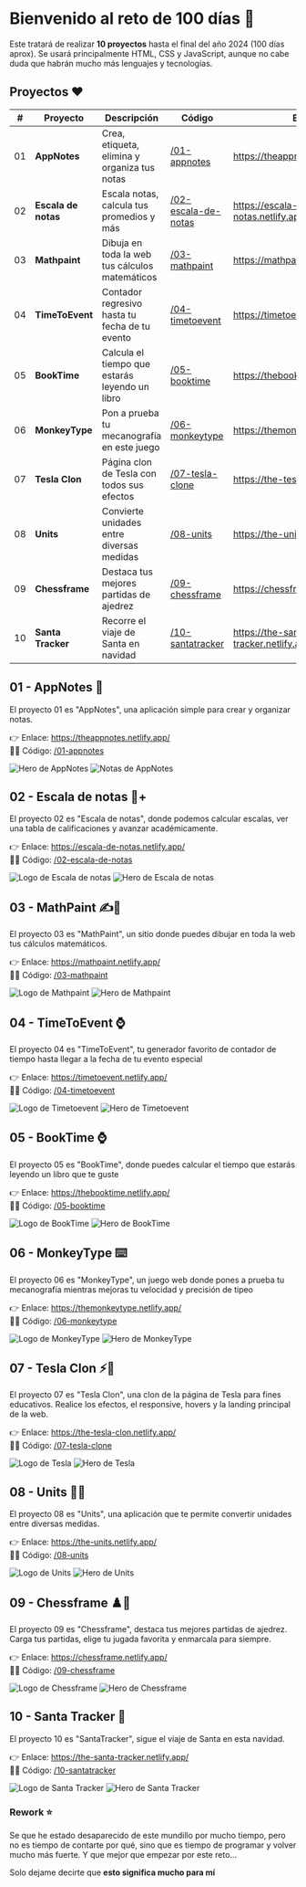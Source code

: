 # Bienvenido al reto de 100 días 🎯

Este tratará de realizar **10 proyectos** hasta el final del año 2024 (100 días aprox). Se usará principalmente HTML, CSS y JavaScript, aunque no cabe duda que habrán mucho más lenguajes y
tecnologías.

## Proyectos ❤️

| #   | Proyecto            | Descripción                                    | Código                                                                                        | Enlace                               |
| --- | ------------------- | ---------------------------------------------- | --------------------------------------------------------------------------------------------- | ------------------------------------ |
| 01  | **AppNotes**        | Crea, etiqueta, elimina y organiza tus notas   | [/01-appnotes](https://github.com/jevmydev/reto-100-dias/tree/main/01-appnotes)               | https://theappnotes.netlify.app      |
| 02  | **Escala de notas** | Escala notas, calcula tus promedios y más      | [/02-escala-de-notas](https://github.com/jevmydev/reto-100-dias/tree/main/02-escala-de-notas) | https://escala-de-notas.netlify.app/ |
| 03  | **Mathpaint**       | Dibuja en toda la web tus cálculos matemáticos | [/03-mathpaint](https://github.com/jevmydev/reto-100-dias/tree/main/03-mathpaint)             | https://mathpaint.netlify.app/       |
| 04  | **TimeToEvent**     | Contador regresivo hasta tu fecha de tu evento | [/04-timetoevent](https://github.com/jevmydev/reto-100-dias/tree/main/04-timetoevent)         | https://timetoevent.netlify.app/     |
| 05  | **BookTime**        | Calcula el tiempo que estarás leyendo un libro | [/05-booktime](https://github.com/jevmydev/reto-100-dias/tree/main/05-booktime)               | https://thebooktime.netlify.app/     |
| 06  | **MonkeyType**      | Pon a prueba tu mecanografía en este juego     | [/06-monkeytype](https://github.com/jevmydev/reto-100-dias/tree/main/06-monkeytype)           | https://themonkeytype.netlify.app/   |
| 07  | **Tesla Clon**      | Página clon de Tesla con todos sus efectos     | [/07-tesla-clone](https://github.com/jevmydev/reto-100-dias/tree/main/07-tesla-clone)         | https://the-tesla-clon.netlify.app/  |
| 08  | **Units**           | Convierte unidades entre diversas medidas      | [/08-units](https://github.com/jevmydev/reto-100-dias/tree/main/08-units)                     | https://the-units.netlify.app/       |
| 09  | **Chessframe**      | Destaca tus mejores partidas de ajedrez        | [/09-chessframe](https://github.com/jevmydev/reto-100-dias/tree/main/09-chessframe)           | https://chessframe.netlify.app/      |
| 10  | **Santa Tracker**   | Recorre el viaje de Santa en navidad           | [/10-santatracker](https://github.com/jevmydev/reto-100-dias/tree/main/10-santatracker)       | https://the-santa-tracker.netlify.app/    |

## 01 - AppNotes 📓

El proyecto 01 es "AppNotes", una aplicación simple para crear y organizar notas.

👉 Enlace: https://theappnotes.netlify.app/ <br /> 🧑‍💻 Código: [/01-appnotes](https://github.com/jevmydev/reto-100-dias/tree/main/01-appnotes)

![Hero de AppNotes](./images/appnotes/hero.png) ![Notas de AppNotes](./images/appnotes/notes.png)

## 02 - Escala de notas 📓+

El proyecto 02 es "Escala de notas", donde podemos calcular escalas, ver una tabla de calificaciones y avanzar académicamente.

👉 Enlace: https://escala-de-notas.netlify.app/ <br /> 🧑‍💻 Código: [/02-escala-de-notas](https://github.com/jevmydev/reto-100-dias/tree/main/02-escala-de-notas)

![Logo de Escala de notas](./images/escala-de-notas/logo.webp) ![Hero de Escala de notas](./images/escala-de-notas/hero.png)

## 03 - MathPaint ✍️🔢

El proyecto 03 es "MathPaint", un sitio donde puedes dibujar en toda la web tus cálculos matemáticos.

👉 Enlace: https://mathpaint.netlify.app/ <br /> 🧑‍💻 Código: [/03-mathpaint](https://github.com/jevmydev/reto-100-dias/tree/main/03-mathpaint)

![Logo de Mathpaint](./images/mathpaint/logo.webp) ![Hero de Mathpaint](./images/mathpaint/hero.png)

## 04 - TimeToEvent ⌚

El proyecto 04 es "TimeToEvent", tu generador favorito de contador de tiempo hasta llegar a la fecha de tu evento especial

👉 Enlace: https://timetoevent.netlify.app/ <br /> 🧑‍💻 Código: [/04-timetoevent](https://github.com/jevmydev/reto-100-dias/tree/main/04-timetoevent)

![Logo de Timetoevent](./images/timetoevent/logo.webp) ![Hero de Timetoevent](./images/timetoevent/hero.png)

## 05 - BookTime ⌚

El proyecto 05 es "BookTime", donde puedes calcular el tiempo que estarás leyendo un libro que te guste

👉 Enlace: https://thebooktime.netlify.app/ <br /> 🧑‍💻 Código: [/05-booktime](https://github.com/jevmydev/reto-100-dias/tree/main/05-booktime)

![Logo de BookTime](./images/booktime/logo.webp) ![Hero de BookTime](./images/booktime/hero.png)

## 06 - MonkeyType ⌨️

El proyecto 06 es "MonkeyType", un juego web donde pones a prueba tu mecanografía mientras mejoras tu velocidad y precisión de tipeo

👉 Enlace: https://themonkeytype.netlify.app/ <br /> 🧑‍💻 Código: [/06-monkeytype](https://github.com/jevmydev/reto-100-dias/tree/main/06-monkeytype)

![Logo de MonkeyType](./images/monkeytype/logo.webp) ![Hero de MonkeyType](./images/monkeytype/hero.png)

## 07 - Tesla Clon ⚡🚗

El proyecto 07 es "Tesla Clon", una clon de la página de Tesla para fines educativos. Realice los efectos, el responsive, hovers y la landing principal de la web.

👉 Enlace: https://the-tesla-clon.netlify.app/ <br /> 🧑‍💻 Código: [/07-tesla-clone](https://github.com/jevmydev/reto-100-dias/tree/main/07-tesla-clone)

![Logo de Tesla](./images/tesla/logo.webp) ![Hero de Tesla](./images/tesla/hero.png)

## 08 - Units 📏📐

El proyecto 08 es "Units", una aplicación que te permite convertir unidades entre diversas medidas.

👉 Enlace: https://the-units.netlify.app/ <br /> 🧑‍💻 Código: [/08-units](https://github.com/jevmydev/reto-100-dias/tree/main/08-units)

![Logo de Units](./images/units/logo.webp) ![Hero de Units](./images/units/hero.png)

## 09 - Chessframe ♟️🐴

El proyecto 09 es "Chessframe", destaca tus mejores partidas de ajedrez. Carga tus partidas, elige tu jugada favorita y enmarcala para siempre.

👉 Enlace: https://chessframe.netlify.app/ <br /> 🧑‍💻 Código: [/09-chessframe](https://github.com/jevmydev/reto-100-dias/tree/main/09-chessframe)

![Logo de Chessframe](./images/chessframe/logo.webp) ![Hero de Chessframe](./images/chessframe/hero.png)

## 10 - Santa Tracker 🎅

El proyecto 10 es "SantaTracker", sigue el viaje de Santa en esta navidad.

👉 Enlace: https://the-santa-tracker.netlify.app/ <br /> 🧑‍💻 Código: [/10-santatracker](https://github.com/jevmydev/reto-100-dias/tree/main/10-santatracker)

![Logo de Santa Tracker](./images/santatracker/logo.webp) ![Hero de Santa Tracker](./images/santatracker/hero.png)

### Rework ⭐

Se que he estado desaparecido de este mundillo por mucho tiempo, pero no es tiempo de contarte por qué, sino que es tiempo de programar y volver mucho más fuerte. Y que mejor que empezar por este
reto...

Solo dejame decirte que **esto significa mucho para mí**
